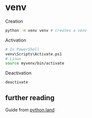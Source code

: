 # venv
Creation
```bash
python -m venv venv # creates a venv
```
Activation
```bash
# In PowerShell
venv\Scripts\Activate.ps1
# Linux
source myvenv/bin/activate
```
Deactivation
```
deactivate
```
## further reading
Guide from [python.land](https://python.land/virtual-environments/virtualenv)
